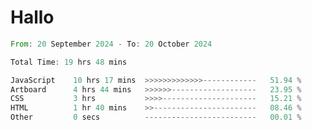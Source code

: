 # Hallo
<!--START_SECTION:waka-->

```rust
From: 20 September 2024 - To: 20 October 2024

Total Time: 19 hrs 48 mins

JavaScript    10 hrs 17 mins  >>>>>>>>>>>>>------------   51.94 %
Artboard      4 hrs 44 mins   >>>>>>-------------------   23.95 %
CSS           3 hrs           >>>>---------------------   15.21 %
HTML          1 hr 40 mins    >>-----------------------   08.46 %
Other         0 secs          -------------------------   00.01 %
```

<!--END_SECTION:waka-->
